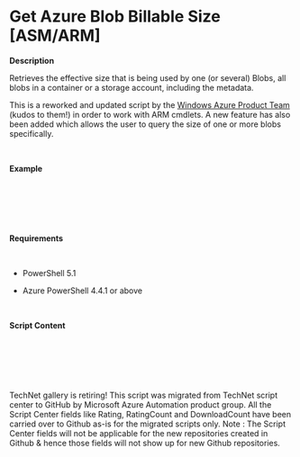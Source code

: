 ﻿Get Azure Blob Billable Size [ASM/ARM]
======================================

            

**Description**


Retrieves the effective size that is being used by one (or several) Blobs, all blobs in a container or a storage account, including the metadata.


This is a reworked and updated script by the
[Windows Azure Product Team](https://gallery.technet.microsoft.com/scriptcenter/Get-Billable-Size-of-32175802#content) (kudos to them!) in order to work with ARM cmdlets. A new feature has also been added which allows the user to query the size of one or more blobs specifically.


 


**Example**


 

 

 


**Requirements**


 


  *  PowerShell 5.1

  *  Azure PowerShell 4.4.1 or above


 


**Script Content**


 


 

 

        
    
TechNet gallery is retiring! This script was migrated from TechNet script center to GitHub by Microsoft Azure Automation product group. All the Script Center fields like Rating, RatingCount and DownloadCount have been carried over to Github as-is for the migrated scripts only. Note : The Script Center fields will not be applicable for the new repositories created in Github & hence those fields will not show up for new Github repositories.
